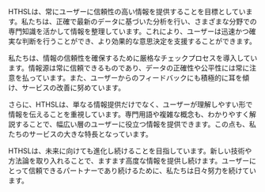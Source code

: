 HTHSLは、常にユーザーに信頼性の高い情報を提供することを目標としています。私たちは、正確で最新のデータに基づいた分析を行い、さまざまな分野での専門知識を活かして情報を整理しています。これにより、ユーザーは迅速かつ確実な判断を行うことができ、より効果的な意思決定を支援することができます。

私たちは、情報の信頼性を確保するために厳格なチェックプロセスを導入しています。情報源は常に信頼できるものであり、データの正確性や公平性には常に注意を払っています。また、ユーザーからのフィードバックにも積極的に耳を傾け、サービスの改善に努めています。

さらに、HTHSLは、単なる情報提供だけでなく、ユーザーが理解しやすい形で情報を伝えることを重視しています。専門用語や複雑な概念も、わかりやすく解説することで、幅広い層のユーザーに役立つ情報を提供できます。この点も、私たちのサービスの大きな特長となっています。

HTHSLは、未来に向けても進化し続けることを目指しています。新しい技術や方法論を取り入れることで、ますます高度な情報を提供し続けます。ユーザーにとって信頼できるパートナーであり続けるために、私たちは日々努力を続けています。